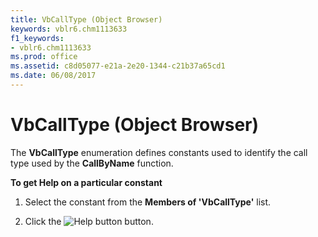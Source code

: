 ```yaml
---
title: VbCallType (Object Browser)
keywords: vblr6.chm1113633
f1_keywords:
- vblr6.chm1113633
ms.prod: office
ms.assetid: c8d05077-e21a-2e20-1344-c21b37a65cd1
ms.date: 06/08/2017
---
```



# VbCallType (Object Browser)

The **VbCallType** enumeration defines constants used to identify the call type used by the **CallByName** function.

 **To get Help on a particular constant**




1. Select the constant from the **Members of 'VbCallType'** list.
    
2. Click the 
![Help button](images/but_help_ZA01201583.gif) button.
    


